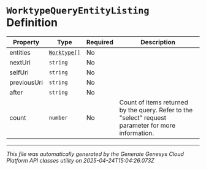 # `WorktypeQueryEntityListing` Definition

| Property | Type | Required | Description |
|----------|------|----------|-------------|
| entities | [`Worktype[]`](worktype-definition.md) | No |  |
| nextUri | `string` | No |  |
| selfUri | `string` | No |  |
| previousUri | `string` | No |  |
| after | `string` | No |  |
| count | `number` | No | Count of items returned by the query. Refer to the "select" request parameter for more information. |

---

*This file was automatically generated by the Generate Genesys Cloud Platform API classes utility on 2025-04-24T15:04:26.073Z*